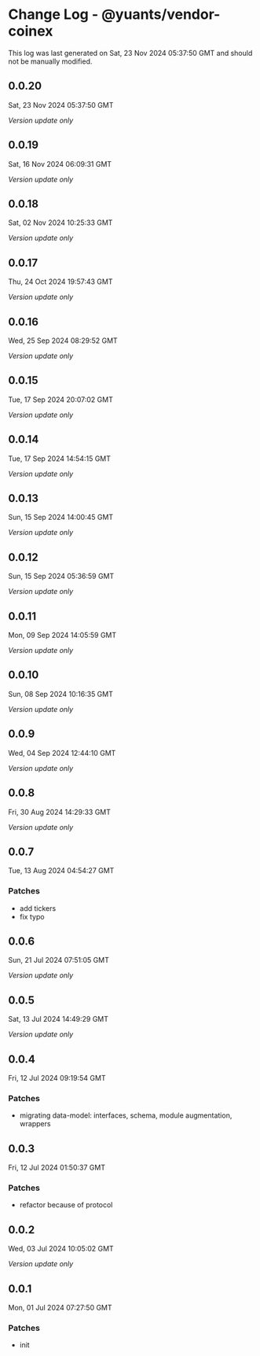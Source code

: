 # Change Log - @yuants/vendor-coinex

This log was last generated on Sat, 23 Nov 2024 05:37:50 GMT and should not be manually modified.

## 0.0.20
Sat, 23 Nov 2024 05:37:50 GMT

_Version update only_

## 0.0.19
Sat, 16 Nov 2024 06:09:31 GMT

_Version update only_

## 0.0.18
Sat, 02 Nov 2024 10:25:33 GMT

_Version update only_

## 0.0.17
Thu, 24 Oct 2024 19:57:43 GMT

_Version update only_

## 0.0.16
Wed, 25 Sep 2024 08:29:52 GMT

_Version update only_

## 0.0.15
Tue, 17 Sep 2024 20:07:02 GMT

_Version update only_

## 0.0.14
Tue, 17 Sep 2024 14:54:15 GMT

_Version update only_

## 0.0.13
Sun, 15 Sep 2024 14:00:45 GMT

_Version update only_

## 0.0.12
Sun, 15 Sep 2024 05:36:59 GMT

_Version update only_

## 0.0.11
Mon, 09 Sep 2024 14:05:59 GMT

_Version update only_

## 0.0.10
Sun, 08 Sep 2024 10:16:35 GMT

_Version update only_

## 0.0.9
Wed, 04 Sep 2024 12:44:10 GMT

_Version update only_

## 0.0.8
Fri, 30 Aug 2024 14:29:33 GMT

_Version update only_

## 0.0.7
Tue, 13 Aug 2024 04:54:27 GMT

### Patches

- add tickers
- fix typo

## 0.0.6
Sun, 21 Jul 2024 07:51:05 GMT

_Version update only_

## 0.0.5
Sat, 13 Jul 2024 14:49:29 GMT

_Version update only_

## 0.0.4
Fri, 12 Jul 2024 09:19:54 GMT

### Patches

- migrating data-model: interfaces, schema, module augmentation, wrappers

## 0.0.3
Fri, 12 Jul 2024 01:50:37 GMT

### Patches

- refactor because of protocol

## 0.0.2
Wed, 03 Jul 2024 10:05:02 GMT

_Version update only_

## 0.0.1
Mon, 01 Jul 2024 07:27:50 GMT

### Patches

- init

